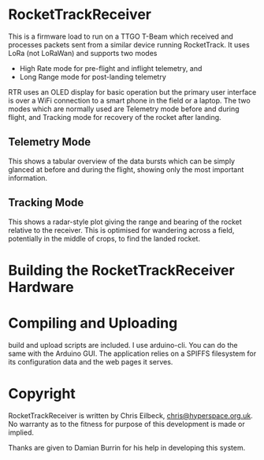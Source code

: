 # RocketTrackReceiver

This is a firmware load to run on a TTGO T-Beam which received and processes
packets sent from a similar device running RocketTrack.  It uses LoRa (not
LoRaWan) and supports two modes

- High Rate mode for pre-flight and inflight telemetry, and
- Long Range mode for post-landing telemetry 

RTR uses an OLED display for basic operation but the primary user interface
is over a WiFi connection to a smart phone in the field or a laptop.  The
two modes which are normally used are Telemetry mode before and during
flight, and Tracking mode for recovery of the rocket after landing.

## Telemetry Mode

This shows a tabular overview of the data bursts which can be simply glanced
at before and during the flight, showing only the most important
information.

## Tracking Mode

This shows a radar-style plot giving the range and bearing of the rocket
relative to the receiver.  This is optimised for wandering across a field,
potentially in the middle of crops, to find the landed rocket.

# Building the RocketTrackReceiver Hardware



# Compiling and Uploading

build and upload scripts are included.  I use arduino-cli.  You can do the
same with the Arduino GUI.  The application relies on a SPIFFS filesystem
for its configuration data and the web pages it serves.



# Copyright

RocketTrackReceiver is written by Chris Eilbeck, chris@hyperspace.org.uk. 
No warranty as to the fitness for purpose of this development is made or
implied.

Thanks are given to Damian Burrin for his help in developing this system.


